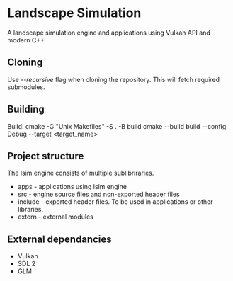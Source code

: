 # Landscape Simulation
A landscape simulation engine and applications using Vulkan API and modern C++

## Cloning
Use *--recursive* flag when cloning the repository. This will fetch required submodules.

## Building
Build:
cmake -G "Unix Makefiles" -S . -B build
cmake --build build --config Debug --target <target_name>

## Project structure
The lsim engine consists of multiple sublibriraries.
- apps - applications using lsim engine
- src - engine source files and non-exported header files
- include - exported header files. To be used in applications or other libraries.
- extern - external modules 

## External dependancies
- Vulkan
- SDL 2
- GLM 